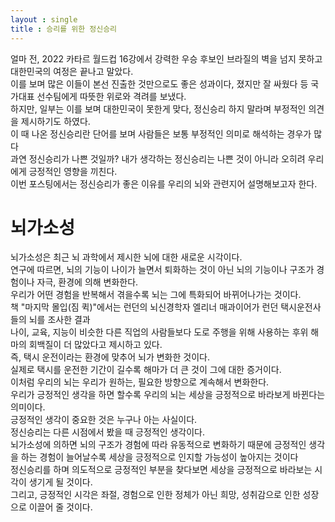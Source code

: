 ```yaml
---
layout : single
title : 승리를 위한 정신승리
---
```

얼마 전, 2022 카타르 월드컵 16강에서 강력한 우승 후보인 브라질의 벽을 넘지 못하고 대한민국의 여정은 끝나고 말았다.\
이를 보며 많은 이들이 본선 진출한 것만으로도 좋은 성과이다, 졌지만 잘 싸웠다 등 국가대표 선수팀에게 따뜻한 위로와 격려를 보냈다.\
하지만, 일부는 이를 보며 대한민국이 못한게 맞다, 정신승리 하지 말라며 부정적인 의견을 제시하기도 하였다.\
이 때 나온 정신승리란 단어를 보며 사람들은 보통 부정적인 의미로 해석하는 경우가 많다\
과연 정신승리가 나쁜 것일까? 내가 생각하는 정신승리는 나쁜 것이 아니라 오히려 우리에게 긍정적인 영향을 끼친다.\
이번 포스팅에서는 정신승리가 좋은 이유를 우리의 뇌와 관련지어 설명해보고자 한다.

# 뇌가소성
뇌가소성은 최근 뇌 과학에서 제시한 뇌에 대한 새로운 시각이다.\
연구에 따르면, 뇌의 기능이 나이가 늘면서 퇴화하는 것이 아닌 뇌의 기능이나 구조가 경험이나 자극, 환경에 의해 변화한다.\
우리가 어떤 경험을 반복해서 겪을수록 뇌는 그에 특화되어 바뀌어나가는 것이다.\
책 "마지막 몰입(짐 퀵)"에서는 런던의 뇌신경학자 엘리너 매과이어가 런던 택시운전사들의 뇌를 조사한 결과\
나이, 교육, 지능이 비슷한 다른 직업의 사람들보다 도로 주행을 위해 사용하는 후위 해마의 회백질이 더 많았다고 제시하고 있다.\
즉, 택시 운전이라는 환경에 맞추어 뇌가 변화한 것이다.\
실제로 택시를 운전한 기간이 길수록 해마가 더 큰 것이 그에 대한 증거이다.\
이처럼 우리의 뇌는 우리가 원하는, 필요한 방향으로 계속해서 변화한다.\
우리가 긍정적인 생각을 하면 할수록 우리의 뇌는 세상을 긍정적으로 바라보게 바뀐다는 의미이다.\
긍정적인 생각이 중요한 것은 누구나 아는 사실이다.\
정신승리는 다른 시점에서 봤을 때 긍정적인 생각이다.\
뇌가소성에 의하면 뇌의 구조가 경험에 따라 유동적으로 변화하기 때문에 긍정적인 생각을 하는 경험이 늘어날수록 세상을 긍정적으로 인지할 가능성이 높아지는 것이다\
정신승리를 하며 의도적으로 긍정적인 부분을 찾다보면 세상을 긍정적으로 바라보는 시각이 생기게 될 것이다.\
그리고, 긍정적인 시각은 좌절, 경험으로 인한 정체가 아닌 희망, 성취감으로 인한 성장으로 이끌어 줄 것이다.

